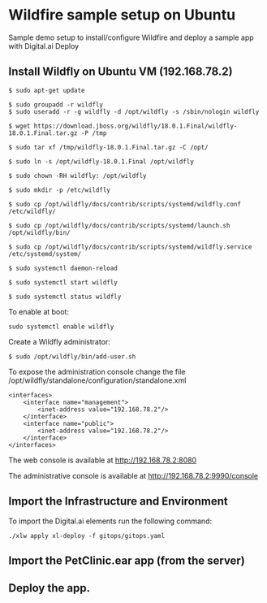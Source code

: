 # Wildfire sample setup on Ubuntu

Sample demo setup to install/configure Wildfire and deploy a sample app with Digital.ai Deploy

## Install Wildfly on Ubuntu VM (192.168.78.2)

```
$ sudo apt-get update

$ sudo groupadd -r wildfly
$ sudo useradd -r -g wildfly -d /opt/wildfly -s /sbin/nologin wildfly

$ wget https://download.jboss.org/wildfly/18.0.1.Final/wildfly-18.0.1.Final.tar.gz -P /tmp

$ sudo tar xf /tmp/wildfly-18.0.1.Final.tar.gz -C /opt/

$ sudo ln -s /opt/wildfly-18.0.1.Final /opt/wildfly

$ sudo chown -RH wildfly: /opt/wildfly

$ sudo mkdir -p /etc/wildfly

$ sudo cp /opt/wildfly/docs/contrib/scripts/systemd/wildfly.conf /etc/wildfly/

$ sudo cp /opt/wildfly/docs/contrib/scripts/systemd/launch.sh /opt/wildfly/bin/

$ sudo cp /opt/wildfly/docs/contrib/scripts/systemd/wildfly.service /etc/systemd/system/

$ sudo systemctl daemon-reload

$ sudo systemctl start wildfly

$ sudo systemctl status wildfly
```

To enable at boot:

```
sudo systemctl enable wildfly
```

Create a Wildfly administrator:

```
$ sudo /opt/wildfly/bin/add-user.sh
````

To expose the administration console change the file /opt/wildfly/standalone/configuration/standalone.xml

```
<interfaces>
    <interface name="management">
        <inet-address value="192.168.78.2"/>
    </interface>
    <interface name="public">
	    <inet-address value="192.168.78.2"/>
    </interface>
</interfaces>
```

The web console is available at http://192.168.78.2:8080

The administrative console is available at http://192.168.78.2:9990/console

## Import the Infrastructure and Environment

To import the Digital.ai elements run the following command:

```
./xlw apply xl-deploy -f gitops/gitops.yaml
```

## Import the PetClinic.ear app (from the server)

## Deploy the app.

